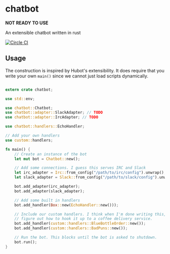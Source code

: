 chatbot
=======

**NOT READY TO USE**

An extensible chatbot written in rust

[![Circle CI](https://circleci.com/gh/jwilm/chatbot.svg?style=svg)](https://circleci.com/gh/jwilm/chatbot)

## Usage

The construction is inspired by Hubot's extensibility. It does require that you
write your own `main()` since we cannot just load scripts dynamically.

```rust

extern crate chatbot;

use std::env;

use chatbot::Chatbot;
use chatbot::adapter::SlackAdapter; // TODO
use chatbot::adapter::IrcAdapter; // TODO

use chatbot::handlers::EchoHandler;

// Add your own handlers
use custom::handlers;

fn main() {
    // Create an instance of the bot
    let mut bot = Chatbot::new();

    // Add some connections. I guess this serves IRC and Slack
    let irc_adapter = Irc::from_config("/path/to/irc/config").unwrap();
    let slack_adapter = Slack::from_config("/path/to/slack/config").unwrap();

    bot.add_adapter(irc_adapter);
    bot.add_adapter(slack_adapter);

    // Add some built in handlers
    bot.add_handler(Box::new(EchoHandler::new()));

    // Include our custom handlers. I think when I'm done writing this, I'll
    // figure out how to hook it up to a coffee delivery service.
    bot.add_handler(custom::handlers::BlueBottleOrder::new());
    bot.add_handler(custom::handlers::BadPuns::new());

    // Run the bot. This blocks until the bot is asked to shutdown.
    bot.run();
}
```
